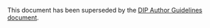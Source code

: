 This document has been superseded by the [DIP Author Guidelines document](./docs/guidelines-authors.md).